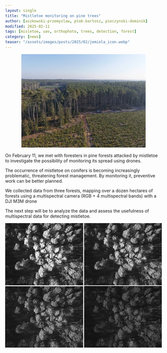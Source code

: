 ```yaml
---
layout: single
title: "Mistletoe monitoring on pine trees"
author: [aszkowski-przemyslaw, ptak-bartosz, pieczynski-dominik]
modified: 2025-02-11
tags: [misletoe, uav, orthophoto, trees, detection, forest]
category: [news]
teaser: "/assets/images/posts/2025/02/jemiola_icon.webp"
---
```


<p align="center">
    <img src="/assets/images/posts/2025/02/las1.webp" width="400px" />
</p>

On February 11, we met with foresters in pine forests attacked by mistletoe to investigate the possibility of monitoring its spread using drones.

The occurrence of mistletoe on conifers is becoming increasingly problematic, threatening forest management. By monitoring it, preventive work can be better planned.

We collected data from three forests, mapping over a dozen hectares of forests using a multispectral camera (RGB + 4 multispectral bands) with a DJI M3M drone

The next step will be to analyze the data and assess the usefulness of multispectral data for detecting mistletoe.

<p align="center">
    <img src="/assets/images/posts/2025/02/jemiola_multispectral.webp" height="400px" />
</p>
